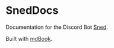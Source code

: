 # SnedDocs
Documentation for the Discord Bot [Sned](https://github.com/HyperGH/SnedBot).

Built with [mdBook](https://rust-lang.github.io/mdBook/).

